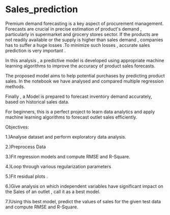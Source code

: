 # Sales_prediction
Premium demand forecasting is a key aspect of procurement management. Forecasts are crucial in  precise estimation of product's demand , particularly in supermarket and grocery stores sector. If the products are not readily available or the supply is higher than sales demand , companies has to suffer a huge losses .To minimize such losses , accurate sales prediction is very important .

In this analysis , a predictive model is developed using appropriate machine learning algorithms to improve the accuracy of product sales forecasts. 

The proposed model aims to help potential purchases by predicting product sales. In the notebook we have analysed and compared multiple regression methods.

Finally , a Model is prepared to forecast inventory demand accurately, based on historical sales data.

For beginners, this is a perfect project to learn data analytics and apply machine learning algorithms to forecast outlet sales efficiently.

Objectives:

1.)Analyse dataset and perform exploratory data analysis. 

2.)Preprocess Data 

3.)Fit regression models and compute RMSE and R-Square.

4.)Loop through various regularization parameters 

5.)Fit residual plots .

6.)Give analysis on which independent variables have significant impact on the Sales of an outlet , call it as a best model.

7.)Using this best model, predict the values of sales for the given test data and compute RMSE and R-Square.



